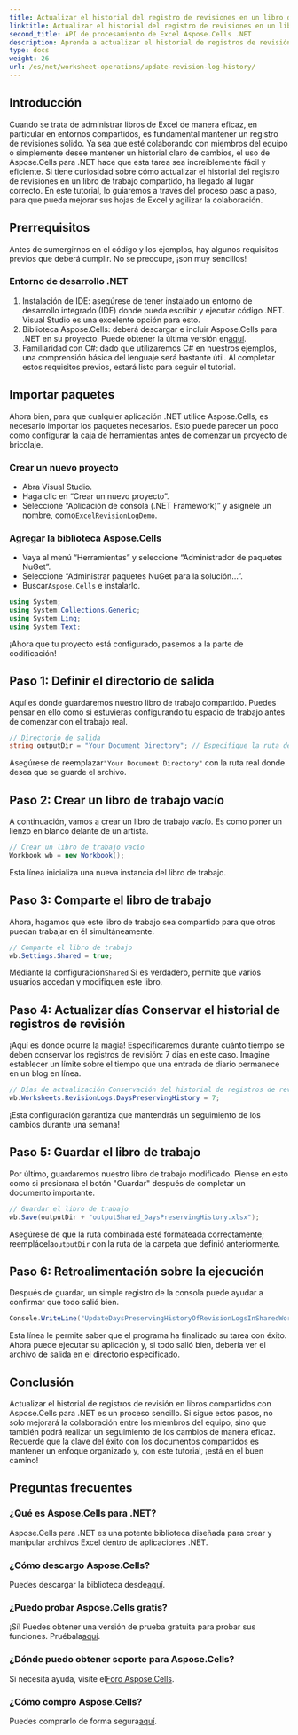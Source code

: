 ```yaml
---
title: Actualizar el historial del registro de revisiones en un libro de trabajo compartido
linktitle: Actualizar el historial del registro de revisiones en un libro de trabajo compartido
second_title: API de procesamiento de Excel Aspose.Cells .NET
description: Aprenda a actualizar el historial de registros de revisión en libros compartidos con Aspose.Cells para .NET. Simplifique la colaboración y mantenga registros claros de los documentos.
type: docs
weight: 26
url: /es/net/worksheet-operations/update-revision-log-history/
---
```

## Introducción
Cuando se trata de administrar libros de Excel de manera eficaz, en particular en entornos compartidos, es fundamental mantener un registro de revisiones sólido. Ya sea que esté colaborando con miembros del equipo o simplemente desee mantener un historial claro de cambios, el uso de Aspose.Cells para .NET hace que esta tarea sea increíblemente fácil y eficiente. Si tiene curiosidad sobre cómo actualizar el historial del registro de revisiones en un libro de trabajo compartido, ha llegado al lugar correcto. En este tutorial, lo guiaremos a través del proceso paso a paso, para que pueda mejorar sus hojas de Excel y agilizar la colaboración.
## Prerrequisitos
Antes de sumergirnos en el código y los ejemplos, hay algunos requisitos previos que deberá cumplir. No se preocupe, ¡son muy sencillos!
### Entorno de desarrollo .NET
1. Instalación de IDE: asegúrese de tener instalado un entorno de desarrollo integrado (IDE) donde pueda escribir y ejecutar código .NET. Visual Studio es una excelente opción para esto.
2.  Biblioteca Aspose.Cells: deberá descargar e incluir Aspose.Cells para .NET en su proyecto. Puede obtener la última versión en[aquí](https://releases.aspose.com/cells/net/).
3. Familiaridad con C#: dado que utilizaremos C# en nuestros ejemplos, una comprensión básica del lenguaje será bastante útil.
Al completar estos requisitos previos, estará listo para seguir el tutorial.
## Importar paquetes
Ahora bien, para que cualquier aplicación .NET utilice Aspose.Cells, es necesario importar los paquetes necesarios. Esto puede parecer un poco como configurar la caja de herramientas antes de comenzar un proyecto de bricolaje.
### Crear un nuevo proyecto
- Abra Visual Studio.
- Haga clic en “Crear un nuevo proyecto”.
-  Seleccione “Aplicación de consola (.NET Framework)” y asígnele un nombre, como`ExcelRevisionLogDemo`.
### Agregar la biblioteca Aspose.Cells
- Vaya al menú “Herramientas” y seleccione “Administrador de paquetes NuGet”.
- Seleccione “Administrar paquetes NuGet para la solución…”.
-  Buscar`Aspose.Cells` e instalarlo.
```csharp
using System;
using System.Collections.Generic;
using System.Linq;
using System.Text;
```
¡Ahora que tu proyecto está configurado, pasemos a la parte de codificación!
## Paso 1: Definir el directorio de salida
Aquí es donde guardaremos nuestro libro de trabajo compartido. Puedes pensar en ello como si estuvieras configurando tu espacio de trabajo antes de comenzar con el trabajo real.
```csharp
// Directorio de salida
string outputDir = "Your Document Directory"; // Especifique la ruta de su directorio
```
 Asegúrese de reemplazar`"Your Document Directory"` con la ruta real donde desea que se guarde el archivo. 
## Paso 2: Crear un libro de trabajo vacío
A continuación, vamos a crear un libro de trabajo vacío. Es como poner un lienzo en blanco delante de un artista.
```csharp
// Crear un libro de trabajo vacío
Workbook wb = new Workbook();
```
Esta línea inicializa una nueva instancia del libro de trabajo. 
## Paso 3: Comparte el libro de trabajo
Ahora, hagamos que este libro de trabajo sea compartido para que otros puedan trabajar en él simultáneamente. 
```csharp
// Comparte el libro de trabajo
wb.Settings.Shared = true;
```
 Mediante la configuración`Shared` Si es verdadero, permite que varios usuarios accedan y modifiquen este libro.
## Paso 4: Actualizar días Conservar el historial de registros de revisión
¡Aquí es donde ocurre la magia! Especificaremos durante cuánto tiempo se deben conservar los registros de revisión: 7 días en este caso. Imagine establecer un límite sobre el tiempo que una entrada de diario permanece en un blog en línea. 
```csharp
// Días de actualización Conservación del historial de registros de revisión
wb.Worksheets.RevisionLogs.DaysPreservingHistory = 7;
```
¡Esta configuración garantiza que mantendrás un seguimiento de los cambios durante una semana!
## Paso 5: Guardar el libro de trabajo
Por último, guardaremos nuestro libro de trabajo modificado. Piense en esto como si presionara el botón "Guardar" después de completar un documento importante.
```csharp
// Guardar el libro de trabajo
wb.Save(outputDir + "outputShared_DaysPreservingHistory.xlsx");
```
 Asegúrese de que la ruta combinada esté formateada correctamente; reemplácela`outputDir` con la ruta de la carpeta que definió anteriormente.
## Paso 6: Retroalimentación sobre la ejecución
Después de guardar, un simple registro de la consola puede ayudar a confirmar que todo salió bien. 
```csharp
Console.WriteLine("UpdateDaysPreservingHistoryOfRevisionLogsInSharedWorkbook executed successfully.");
```
Esta línea le permite saber que el programa ha finalizado su tarea con éxito. Ahora puede ejecutar su aplicación y, si todo salió bien, debería ver el archivo de salida en el directorio especificado.
## Conclusión
Actualizar el historial de registros de revisión en libros compartidos con Aspose.Cells para .NET es un proceso sencillo. Si sigue estos pasos, no solo mejorará la colaboración entre los miembros del equipo, sino que también podrá realizar un seguimiento de los cambios de manera eficaz. Recuerde que la clave del éxito con los documentos compartidos es mantener un enfoque organizado y, con este tutorial, ¡está en el buen camino!
## Preguntas frecuentes
### ¿Qué es Aspose.Cells para .NET?
Aspose.Cells para .NET es una potente biblioteca diseñada para crear y manipular archivos Excel dentro de aplicaciones .NET.
### ¿Cómo descargo Aspose.Cells?
 Puedes descargar la biblioteca desde[aquí](https://releases.aspose.com/cells/net/).
### ¿Puedo probar Aspose.Cells gratis?
 ¡Sí! Puedes obtener una versión de prueba gratuita para probar sus funciones. Pruébala[aquí](https://releases.aspose.com/).
### ¿Dónde puedo obtener soporte para Aspose.Cells?
 Si necesita ayuda, visite el[Foro Aspose.Cells](https://forum.aspose.com/c/cells/9).
### ¿Cómo compro Aspose.Cells?
 Puedes comprarlo de forma segura[aquí](https://purchase.aspose.com/buy).
